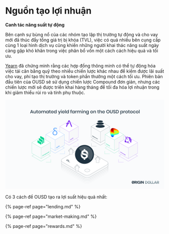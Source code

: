 # Nguồn tạo lợi nhuận

**Canh tác năng suất tự động**

Bên cạnh sự bùng nổ của các nhóm tạo lập thị trường tự động và cho vay mới đã thúc đẩy tổng giá trị bị khóa \(TVL\), việc có quá nhiều bên cung cấp cùng 1 loại hình dịch vụ cũng khiến những người khai thác năng suất ngày càng gặp khó khăn trong việc phân bổ vốn một cách cách hiệu quả và tối ưu.

[Yearn](https://yearn.finance/) đã chứng minh rằng các hợp đồng thông minh có thể tự động hóa việc tái cân bằng quỹ theo nhiều chiến lược khác nhau để kiếm được lãi suất cho vay, phí tạo thị trường và token phần thưởng một cách tối ưu. Phiên bản đầu tiên của OUSD sẽ sử dụng chiến lược Compound đơn giản, nhưng các chiến lược mới sẽ được triển khai hàng tháng để tối đa hóa lợi nhuận trong khi giảm thiểu rủi ro và tính phụ thuộc.

![](../../.gitbook/assets/ousd_docs_graphics_1.png)

Có 3 cách để OUSD tạo ra lợi suất hiệu quả nhất:

{% page-ref page="lending.md" %}

{% page-ref page="market-making.md" %}

{% page-ref page="rewards.md" %}

